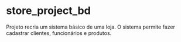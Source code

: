 # store_project_bd
Projeto recria um sistema básico de uma loja. O sistema permite fazer cadastrar clientes, funcionários e produtos.

